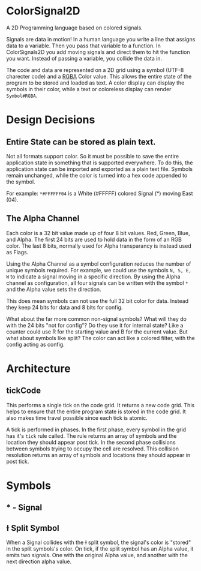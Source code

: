 # ColorSignal2D
A 2D Programming language based on colored signals.

Signals are data in motion! In a human language you write a line that assigns data to a variable. Then you pass that variable to a function. In ColorSignals2D you add moving signals and direct them to hit the function you want. Instead of passing a variable, you collide the data in.


The code and data are represented on a 2D grid using a symbol (UTF-8 charecter code) and a [RGBA](https://en.wikipedia.org/wiki/RGBA_color_model) Color value. This allows the entire state of the program to be stored and loaded as text. A color display can display the symbols in their color, while a text or coloreless display can render `Symbol#RGBA`.




# Design Decisions

## Entire State can be stored as plain text.

Not all formats support color. So it must be possible to save the entire application state in something that is supported everywhere. To do this, the application state can be imported and exported as a plain text file. Symbols remain unchanged, while the color is turned into a hex code appended to the symbol.

For example: `*#FFFFFF04` is a White (#FFFFF) colored Signal (*) moving East (04).


## The Alpha Channel

Each color is a 32 bit value made up of four 8 bit values. Red, Green, Blue, and Alpha. The first 24 bits are used to hold data in the form of an RGB color. The last 8 bits, normally used for Alpha transparancy is instead used as Flags.

Using the Alpha Channel as a symbol configuration reduces the number of unique symbols required. For example, we could use the symbols `N, S, E, W` to indicate a signal moving in a specific direction. By using the Alpha channel as configuration, all four signals can be written with the symbol `*` and the Alpha value sets the direction.

This does mean symbols can not use the full 32 bit color for data. Instead they keep 24 bits for data and 8 bits for config.

What about the far more common non-signal symbols? What will they do with the 24 bits "not for config"? Do they use it for internal state? Like a counter could use R for the starting value and B for the current value. But what about symbols like split? The color can act like a colored filter, with the config acting as config.


# Architecture

## tickCode

This performs a single tick on the code grid. It returns a new code grid. This helps to ensure that the entire program state is stored in the code grid. It also makes time travel possible since each tick is atomic.

A tick is performed in phases. In the first phase, every symbol in the grid has it's `tick` rule called. The rule returns an array of symbols and the location they should appear post tick. In the second phase collisions between symbols trying to occupy the cell are resolved. This collision resolution returns an array of symbols and locations they should appear in post tick.






# Symbols

## * - Signal

## Ɨ Split Symbol

When a Signal collides with the Ɨ split symbol, the signal's color is "stored" in the split symbols's color. On tick, if the split symbol has an Alpha value, it emits two signals. One with the original Alpha value, and another with the next direction alpha value.





